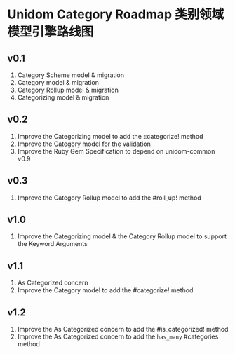 # Unidom Category Roadmap 类别领域模型引擎路线图

## v0.1
1. Category Scheme model & migration
2. Category model & migration
3. Category Rollup model & migration
4. Categorizing model & migration

## v0.2
1. Improve the Categorizing model to add the ::categorize! method
2. Improve the Category model for the validation
3. Improve the Ruby Gem Specification to depend on unidom-common v0.9

## v0.3
1. Improve the Category Rollup model to add the #roll_up! method

## v1.0
1. Improve the Categorizing model & the Category Rollup model to support the Keyword Arguments

## v1.1
1. As Categorized concern
2. Improve the Category model to add the #categorize! method

## v1.2
1. Improve the As Categorized concern to add the #is_categorized! method
2. Improve the As Categorized concern to add the ``has_many`` #categories method
